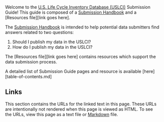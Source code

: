 Welcome to the [U.S. Life Cycle Inventory Database (USLCI)][uslci_landing] Submission Guide!  This guide is composed of a [Submission Handbook](submission-handbook.md) and a [Resources file][link goes here].

The [Submission Handbook](Submission-Handbook.md) is intended to help potential data submitters find answers related to two questions:
  1. Should I publish my data in the USLCI?
  2. How do I publish my data in the USLCI?

The [Resources file][link goes here] contains resources which support the data submission process.

A detailed list of Submission Guide pages and resource is available [here][table-of-contents.md]

## Links
This section contains the URLs for the linked text in this page. These URLs are intentionally not rendered when this page is viewed as HTML.  To see the URLs, view this page as a text file or [Markdown][markdown] file.  

[markdown]: https://daringfireball.net/projects/markdown/   
[uslci_landing]: http://www.nrel.gov/lci/  

